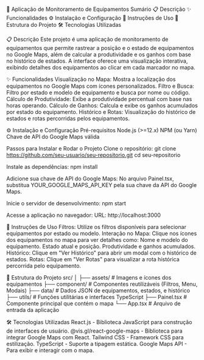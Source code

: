 📍 Aplicação de Monitoramento de Equipamentos
Sumário
📋 Descrição
✨ Funcionalidades
⚙️ Instalação e Configuração
🚀 Instruções de Uso
📁 Estrutura do Projeto
🛠️ Tecnologias Utilizadas


📋 Descrição
Este projeto é uma aplicação de monitoramento de equipamentos que permite rastrear a posição e o estado de equipamentos no Google Maps, além de calcular a produtividade e os ganhos com base no histórico de estados. A interface oferece uma visualização interativa, exibindo detalhes dos equipamentos ao clicar em cada marcador no mapa.

✨ Funcionalidades
Visualização no Mapa: Mostra a localização dos equipamentos no Google Maps com ícones personalizados.
Filtro e Busca: Filtro por estado e modelo de equipamento e busca por nome ou código.
Cálculo de Produtividade: Exibe a produtividade percentual com base nas horas operando.
Cálculo de Ganhos: Calcula e exibe os ganhos acumulados por estado do equipamento.
Histórico e Rotas: Visualização do histórico de estados e rotas percorridas pelos equipamentos.

⚙️ Instalação e Configuração
Pré-requisitos
Node.js (>=12.x)
NPM (ou Yarn)
Chave de API do Google Maps válida

Passos para Instalar e Rodar o Projeto
Clone o repositório:
git clone https://github.com/seu-usuario/seu-repositorio.git
cd seu-repositorio

Instale as dependências:
npm install

Adicione sua chave de API do Google Maps:
No arquivo Painel.tsx, substitua YOUR_GOOGLE_MAPS_API_KEY pela sua chave da API do Google Maps.

Inicie o servidor de desenvolvimento:
npm start

Acesse a aplicação no navegador:
URL: http://localhost:3000

🚀 Instruções de Uso
Filtros: Utilize os filtros disponíveis para selecionar equipamentos por estado ou modelo.
Interação no Mapa: Clique nos ícones dos equipamentos no mapa para ver detalhes como:
Nome e modelo do equipamento.
Estado atual e posição.
Produtividade e ganhos acumulados.
Histórico: Clique em "Ver Histórico" para abrir um modal com o histórico de estados.
Rotas: Clique em "Ver Rotas" para visualizar a rota histórica percorrida pelo equipamento.

📁 Estrutura do Projeto
src/
│
├── assets/               # Imagens e ícones dos equipamentos
├── component/            # Componentes reutilizáveis (Filtros, Menu, Modais)
├── data/                 # Dados JSON de equipamentos, estados, e histórico
├── utils/                # Funções utilitárias e interfaces TypeScript
├── Painel.tsx            # Componente principal que contém o mapa
└── App.tsx               # Arquivo de entrada da aplicação

🛠️ Tecnologias Utilizadas
React.js - Biblioteca JavaScript para construção de interfaces de usuário.
@vis.gl/react-google-maps - Biblioteca para integrar Google Maps com React.
Tailwind CSS - Framework CSS para estilização.
TypeScript - Suporte a tipagem estática.
Google Maps API - Para exibir e interagir com o mapa.